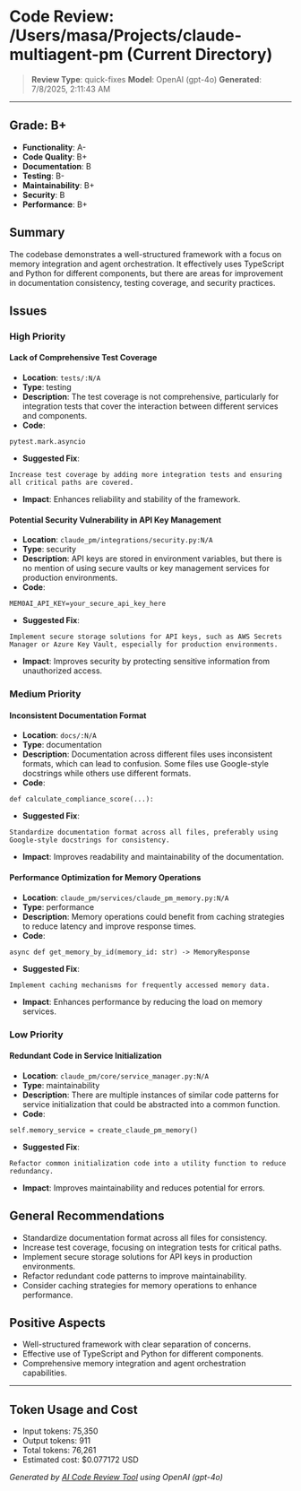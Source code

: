 # Code Review: /Users/masa/Projects/claude-multiagent-pm (Current Directory)

> **Review Type**: quick-fixes
> **Model**: OpenAI (gpt-4o)
> **Generated**: 7/8/2025, 2:11:43 AM

---

## Grade: B+

- **Functionality**: A-
- **Code Quality**: B+
- **Documentation**: B
- **Testing**: B-
- **Maintainability**: B+
- **Security**: B
- **Performance**: B+

## Summary

The codebase demonstrates a well-structured framework with a focus on memory integration and agent orchestration. It effectively uses TypeScript and Python for different components, but there are areas for improvement in documentation consistency, testing coverage, and security practices.

## Issues

### High Priority

#### Lack of Comprehensive Test Coverage
- **Location**: `tests/:N/A`
- **Type**: testing
- **Description**: The test coverage is not comprehensive, particularly for integration tests that cover the interaction between different services and components.
- **Code**:
```
pytest.mark.asyncio
```
- **Suggested Fix**:
```
Increase test coverage by adding more integration tests and ensuring all critical paths are covered.
```
- **Impact**: Enhances reliability and stability of the framework.


#### Potential Security Vulnerability in API Key Management
- **Location**: `claude_pm/integrations/security.py:N/A`
- **Type**: security
- **Description**: API keys are stored in environment variables, but there is no mention of using secure vaults or key management services for production environments.
- **Code**:
```
MEM0AI_API_KEY=your_secure_api_key_here
```
- **Suggested Fix**:
```
Implement secure storage solutions for API keys, such as AWS Secrets Manager or Azure Key Vault, especially for production environments.
```
- **Impact**: Improves security by protecting sensitive information from unauthorized access.


### Medium Priority

#### Inconsistent Documentation Format
- **Location**: `docs/:N/A`
- **Type**: documentation
- **Description**: Documentation across different files uses inconsistent formats, which can lead to confusion. Some files use Google-style docstrings while others use different formats.
- **Code**:
```
def calculate_compliance_score(...):
```
- **Suggested Fix**:
```
Standardize documentation format across all files, preferably using Google-style docstrings for consistency.
```
- **Impact**: Improves readability and maintainability of the documentation.


#### Performance Optimization for Memory Operations
- **Location**: `claude_pm/services/claude_pm_memory.py:N/A`
- **Type**: performance
- **Description**: Memory operations could benefit from caching strategies to reduce latency and improve response times.
- **Code**:
```
async def get_memory_by_id(memory_id: str) -> MemoryResponse
```
- **Suggested Fix**:
```
Implement caching mechanisms for frequently accessed memory data.
```
- **Impact**: Enhances performance by reducing the load on memory services.


### Low Priority

#### Redundant Code in Service Initialization
- **Location**: `claude_pm/core/service_manager.py:N/A`
- **Type**: maintainability
- **Description**: There are multiple instances of similar code patterns for service initialization that could be abstracted into a common function.
- **Code**:
```
self.memory_service = create_claude_pm_memory()
```
- **Suggested Fix**:
```
Refactor common initialization code into a utility function to reduce redundancy.
```
- **Impact**: Improves maintainability and reduces potential for errors.



## General Recommendations

- Standardize documentation format across all files for consistency.
- Increase test coverage, focusing on integration tests for critical paths.
- Implement secure storage solutions for API keys in production environments.
- Refactor redundant code patterns to improve maintainability.
- Consider caching strategies for memory operations to enhance performance.

## Positive Aspects

- Well-structured framework with clear separation of concerns.
- Effective use of TypeScript and Python for different components.
- Comprehensive memory integration and agent orchestration capabilities.

---

## Token Usage and Cost
- Input tokens: 75,350
- Output tokens: 911
- Total tokens: 76,261
- Estimated cost: $0.077172 USD

*Generated by [AI Code Review Tool](https://www.npmjs.com/package/@bobmatnyc/ai-code-review) using OpenAI (gpt-4o)*